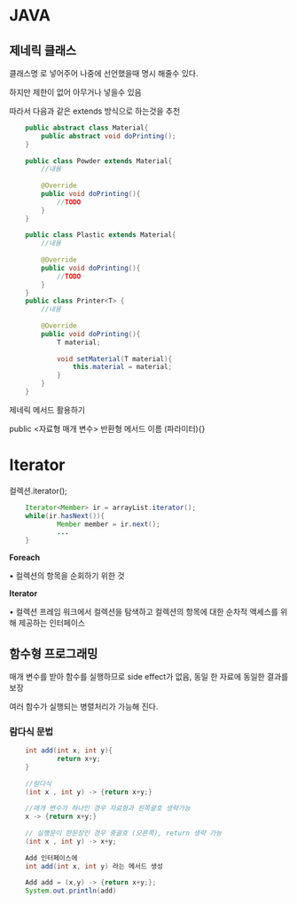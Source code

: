 # JAVA

## 제네릭 클래스

클래스명<T> 로 넣어주어 나중에 선언했을때 명시 해줄수 있다.

하지만 제한이 없어 아무거나 넣을수 있음

따라서 다음과 같은 extends 방식으로 하는것을 추천

```java
    public abstract class Material{
        public abstract void doPrinting();
    }
    
    public class Powder extends Material{
        //내용
    
        @Override
        public void doPrinting(){
            //TODO 
        }
    }
    
    public class Plastic extends Material{
        //내용
    
        @Override
        public void doPrinting(){
            //TODO 
        }
    }
    public class Printer<T> {
        //내용
    
        @Override
        public void doPrinting(){
            T material;
            
            void setMaterial(T material){
                this.material = material; 
            }
        }
    }

```

제네릭 메서드 활용하기

public <자료형 매개 변수> 반환형 메서드 이름 (파라미터){}

# Iterator

컬렉션.iterator();

```java
    Iterator<Member> ir = arrayList.iterator();
    while(ir.hasNext()){
            Member member = ir.next();
            ...
    }
```

****Foreach****

• 컬렉션의 항목을 순회하기 위한 것

****Iterator****

• 컬렉션 프레임 워크에서 컬렉션을 탐색하고 컬렉션의 항목에 대한 순차적 액세스를 위해 제공하는 인터페이스

## 함수형 프로그래밍

매개 변수를 받아 함수를 실행하므로 side effect가 없음, 동일 한 자료에 동일한 결과를 보장

여러 함수가 실행되는 병렬처리가 가능해 진다.

### 람다식 문법

```java
    int add(int x, int y){
            return x+y;
    }
    
    //람다식
    (int x , int y) -> {return x+y;}
    
    //매개 변수가 하나인 경우 자료형과 왼쪽괄호 생략가능
    x -> {return x+y;}
    
    // 실행문이 한문장인 경우 중괄호 (오른쪽), return 생략 가능
    (int x , int y) -> x+y;
    
    Add 인터페이스에 
    int add(int x, int y) 라는 메서드 생성
    
    Add add = (x,y) -> {return x+y;};
    System.out.println(add)
```